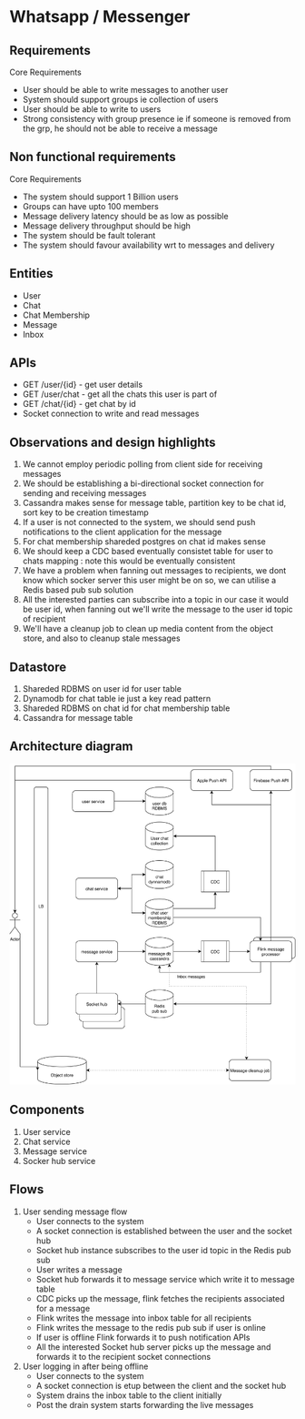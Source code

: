 # Whatsapp / Messenger 

## Requirements
Core Requirements
- User should be able to write messages to another user
- System should support groups ie collection of users
- User should be able to write to users
- Strong consistency with group presence ie if someone is removed from the grp, he should not be able to receive a message

## Non functional requirements
Core Requirements
- The system should support 1 Billion users
- Groups can have upto 100 members
- Message delivery latency should be as low as possible
- Message delivery throughput should be high
- The system should be fault tolerant
- The system should favour availability wrt to messages and delivery

## Entities

- User
- Chat
- Chat Membership
- Message
- Inbox

## APIs
- GET /user/{id} - get user details
- GET /user/chat - get all the chats this user is part of
- GET /chat/{id} - get chat by id
- Socket connection to write and read messages

## Observations and design highlights
1. We cannot employ periodic polling from client side for receiving messages
2. We should be establishing a bi-directional socket connection for sending and receiving messages
3. Cassandra makes sense for message table, partition key to be chat id, sort key to be creation timestamp
4. If a user is not connected to the system, we should send push notifications to the client application for the message 
5. For chat membership shareded postgres on chat id makes sense
6. We should keep a CDC based eventually consistet table for user to chats mapping : note this would be eventually consistent
7. We have a problem when fanning out messages to recipients, we dont know which socker server this user might be on so, we can utilise a Redis based pub sub solution
8. All the interested parties can subscribe into a topic in our case it would be user id, when fanning out we'll write the message to the user id topic of recipient
9. We'll have a cleanup job to clean up media content from the object store, and also to cleanup stale messages

## Datastore
1. Shareded RDBMS on user id for user table
2. Dynamodb for chat table ie just a key read pattern
2. Shareded RDBMS on chat id for chat membership table
3. Cassandra for message table

## Architecture diagram

![Architecture diagram](./assets/whatsapp.drawio.svg "Architecure diagram")

## Components
1. User service
2. Chat service
3. Message service
4. Socker hub service

## Flows

1. User sending message flow
    - User connects to the system
    - A socket connection is established between the user and the socket hub
    - Socket hub instance subscribes to the user id topic in the Redis pub sub
    - User writes a message
    - Socket hub forwards it to message service which write it to message table
    - CDC picks up the message, flink fetches the recipients associated for a message
    - Flink writes the message into inbox table for all recipients
    - Flink writes the message to the redis pub sub if user is online
    - If user is offline Flink forwards it to push notification APIs
    - All the interested Socket hub server picks up the message and forwards it to the recipient socket connections
2. User logging in after being offline
    - User connects to the system
    - A socket connection is etup between the client and the socket hub
    - System drains the inbox table to the client initially
    - Post the drain system starts forwarding the live messages


